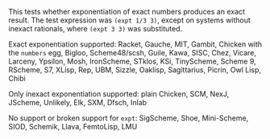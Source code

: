 This tests whether exponentiation of exact numbers produces an exact result.  The test expression was `(expt 1/3 3)`, except on systems without inexact rationals, where `(expt 3 3)` was substituted.

Exact exponentiation supported:  Racket, Gauche, MIT, Gambit, Chicken with the `numbers` egg, Bigloo, Scheme48/scsh, Guile, Kawa, SISC, Chez, Vicare, Larceny, Ypsilon, Mosh, IronScheme, STklos, KSi, TinyScheme, Scheme 9, RScheme, S7, XLisp, Rep, UBM, Sizzle, Oaklisp, Sagittarius, Picrin, Owl Lisp, Chibi

Only inexact exponentiation supported:  plain Chicken, SCM, NexJ, JScheme, Unlikely, Elk, SXM, Dfsch, Inlab

No support or broken support for `expt`:  SigScheme, Shoe, Mini-Scheme, SIOD, Schemik, Llava, FemtoLisp, LMU
